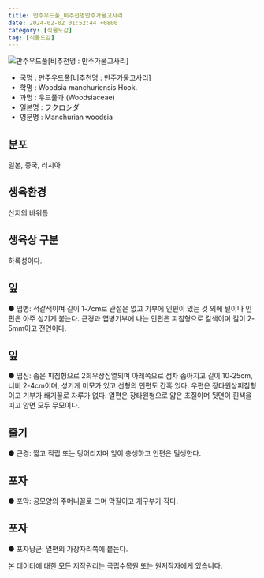 ```yaml
---
title: 만주우드풀_비추천명만주가물고사리
date: 2024-02-02 01:52:44 +0800
category: [식물도감]
tag: [식물도감]
---
```




![만주우드풀[비추천명 : 만주가물고사리]](/fileUpload/plants/basic/Davalliaceae/Woodsia/3294/1_th2.JPG)
- 국명 : 만주우드풀[비추천명 : 만주가물고사리]
- 학명 : Woodsia manchuriensis Hook.
- 과명 : 우드풀과 (Woodsiaceae)
- 일본명 : フクロシダ
- 영문명 : Manchurian woodsia


## 분포
일본, 중국, 러시아
## 생육환경
산지의 바위틈 
## 생육상 구분
하록성이다. 
## 잎
● 엽병: 적갈색이며 길이 1-7cm로 관절은 없고 기부에 인편이 있는 것 외에 털이나 인편은 아주 성기게 붙는다. 근경과 엽병기부에 나는 인편은 피침형으로 갈색이며 길이 2-5mm이고 전연이다. 
## 잎
● 엽신: 좁은 피침형으로 2회우상심열되며 아래쪽으로 점차 좁아지고 길이 10-25cm, 너비 2-4cm이며, 성기게 미모가 있고 선형의 인편도 간혹 있다. 우편은 장타원상피침형이고 기부가 쐐기꼴로 자루가 없다. 열편은 장타원형으로 얇은 초질이며 뒷면이 흰색을 띠고 양면 모두 무모이다. 
## 줄기
● 근경: 짧고 직립 또는 덩어리지며 잎이 총생하고 인편은 밀생한다. 
## 포자
● 포막: 공모양의 주머니꼴로 크며 막질이고 개구부가 작다. 
## 포자
● 포자낭군: 열편의 가장자리쪽에 붙는다. 






본 데이터에 대한 모든 저작권리는 국립수목원 또는 원저작자에게 있습니다.

